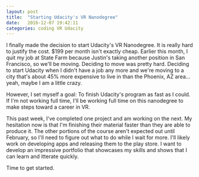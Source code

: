 ```yaml
---
layout: post
title:  "Starting Udacity's VR Nanodegree"
date:   2016-12-07 19:42:11
categories: coding VR Udacity
---
```


I finally made the decision to start Udacity's VR Nanodegree. It is really hard to justify the cost. $199 per month isn't exactly cheap. Earlier this month, I quit my job at State Farm because Justin's taking another position in San Francisco, so we'll be moving. Deciding to move was pretty hard. Deciding to start Udacity when I didn't have a job any more and we're moving to a city that's about 45% more expensive to live in than the Phoenix, AZ area... yeah, maybe I am a little crazy. 

However, I set myself a goal: To finish Udacity's program as fast as I could. If I'm not working full time, I'll be working full time on this nanodegree to make steps toward a career in VR.

This past week, I've completed one project and am working on the next. My hesitation now is that I'm finishing their material faster than they are able to produce it. The other portions of the course aren't expected out until February, so I'll need to figure out what to do while I wait for more. I'll likely work on developing apps and releasing them to the play store. I want to develop an impressive portfolio that showcases my skills and shows that I can learn and itterate quickly. 

Time to get started.